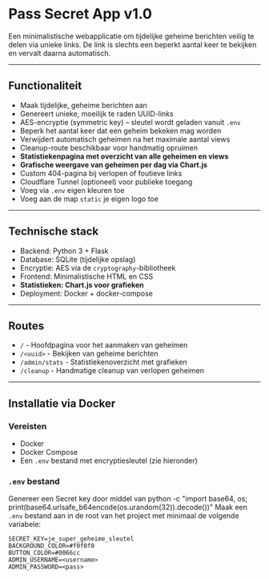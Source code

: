 # Pass Secret App v1.0

Een minimalistische webapplicatie om tijdelijke geheime berichten veilig te delen via unieke links. De link is slechts een beperkt aantal keer te bekijken en vervalt daarna automatisch.

---

## Functionaliteit

- Maak tijdelijke, geheime berichten aan
- Genereert unieke, moeilijk te raden UUID-links
- AES-encryptie (symmetric key) – sleutel wordt geladen vanuit `.env`
- Beperk het aantal keer dat een geheim bekeken mag worden
- Verwijdert automatisch geheimen na het maximale aantal views
- Cleanup-route beschikbaar voor handmatig opruimen
- **Statistiekenpagina met overzicht van alle geheimen en views**
- **Grafische weergave van geheimen per dag via Chart.js**
- Custom 404-pagina bij verlopen of foutieve links
- Cloudflare Tunnel (optioneel) voor publieke toegang
- Voeg via `.env` eigen kleuren toe
- Voeg aan de map `static` je eigen logo toe

---

## Technische stack

- Backend: Python 3 + Flask
- Database: SQLite (tijdelijke opslag)
- Encryptie: AES via de `cryptography`-bibliotheek
- Frontend: Minimalistische HTML en CSS
- **Statistieken: Chart.js voor grafieken**
- Deployment: Docker + docker-compose

---

## Routes

- `/` - Hoofdpagina voor het aanmaken van geheimen
- `/<uuid>` - Bekijken van geheime berichten
- `/admin/stats` - Statistiekenoverzicht met grafieken
- `/cleanup` - Handmatige cleanup van verlopen geheimen

---

## Installatie via Docker

### Vereisten

- Docker
- Docker Compose
- Een `.env` bestand met encryptiesleutel (zie hieronder)

### `.env` bestand

Genereer een Secret key door middel van python -c "import base64, os; print(base64.urlsafe_b64encode(os.urandom(32)).decode())"
Maak een `.env` bestand aan in de root van het project met minimaal de volgende variabele:

```env
SECRET_KEY=je_super_geheime_sleutel
BACKGROUND_COLOR=#f0f0f0
BUTTON_COLOR=#0066cc
ADMIN_USERNAME=<username>
ADMIN_PASSWORD=<pass>
```
